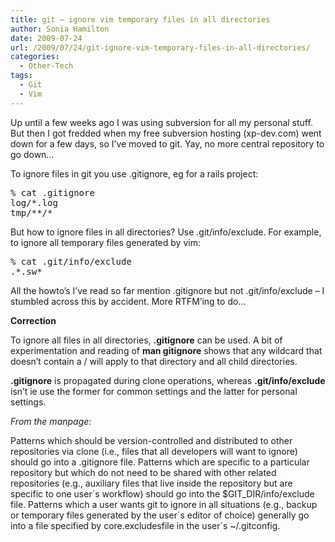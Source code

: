 ```yaml
---
title: git – ignore vim temporary files in all directories
author: Sonia Hamilton
date: 2009-07-24
url: /2009/07/24/git-ignore-vim-temporary-files-in-all-directories/
categories:
  - Other-Tech
tags:
  - Git
  - Vim
---
```

Up until a few weeks ago I was using subversion for all my personal stuff. But then I got fredded when my free subversion hosting (xp-dev.com) went down for a few days, so I&#8217;ve moved to git. Yay, no more central repository to go down&#8230;

To ignore files in git you use .gitignore, eg for a rails project:

<pre>% cat .gitignore
log/*.log
tmp/**/*</pre>

But how to ignore files in all directories? Use .git/info/exclude. For example, to ignore all temporary files generated by vim:

<pre>% cat .git/info/exclude
.*.sw*</pre>

All the howto&#8217;s I&#8217;ve read so far mention .gitignore but not .git/info/exclude &#8211; I stumbled across this by accident. More RTFM&#8217;ing to do&#8230;

**Correction**

To ignore all files in all directories, **.gitignore** can be used. A bit of experimentation and reading of **man gitignore** shows that any wildcard that doesn&#8217;t contain a / will apply to that directory and all child directories.

**.gitignore** is propagated during clone operations, whereas **.git/info/exclude** isn’t ie use the former for common settings and the latter for personal settings.

*From the manpage:*

Patterns which should be version-controlled and distributed to other repositories via clone (i.e., files that all developers will want to ignore) should go into a .gitignore file. Patterns which are specific to a particular repository but which do not need to be shared with other related repositories (e.g., auxiliary files that live inside the repository but are specific to one user´s workflow) should go into the $GIT_DIR/info/exclude file. Patterns which a user wants git to ignore in all situations (e.g., backup or temporary files generated by the user´s editor of choice) generally go into a file specified by core.excludesfile in the user´s ~/.gitconfig.
